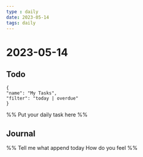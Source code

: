 ```yaml
---
type : daily
date: 2023-05-14
tags: daily
---
```


# 2023-05-14

## Todo
```todoist
{
"name": "My Tasks",
"filter": "today | overdue"
}
```
%%
Put your daily task here
%%


## Journal 
%%
Tell me what append today
How do you feel
%%